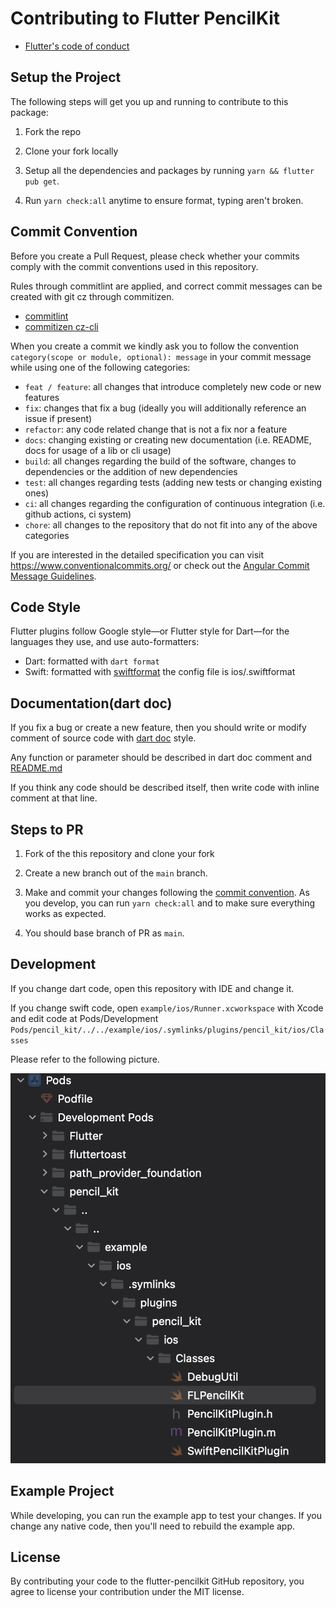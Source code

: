 # Contributing to Flutter PencilKit

- [Flutter's code of conduct](https://github.com/flutter/flutter/blob/master/CODE_OF_CONDUCT.md)

## Setup the Project

The following steps will get you up and running to contribute to this package:

1. Fork the repo

2. Clone your fork locally

3. Setup all the dependencies and packages by running `yarn && flutter pub get`.

4. Run `yarn check:all` anytime to ensure format, typing aren't broken.

## Commit Convention

Before you create a Pull Request, please check whether your commits comply with
the commit conventions used in this repository.

Rules through commitlint are applied, and correct commit messages can be created with git cz through commitizen.

- [commitlint](https://commitlint.js.org/)
- [commitizen cz-cli](https://github.com/commitizen/cz-cli)

When you create a commit we kindly ask you to follow the convention
`category(scope or module, optional): message` in your commit message while using one of
the following categories:

- `feat / feature`: all changes that introduce completely new code or new
  features
- `fix`: changes that fix a bug (ideally you will additionally reference an
  issue if present)
- `refactor`: any code related change that is not a fix nor a feature
- `docs`: changing existing or creating new documentation (i.e. README, docs for
  usage of a lib or cli usage)
- `build`: all changes regarding the build of the software, changes to
  dependencies or the addition of new dependencies
- `test`: all changes regarding tests (adding new tests or changing existing
  ones)
- `ci`: all changes regarding the configuration of continuous integration (i.e.
  github actions, ci system)
- `chore`: all changes to the repository that do not fit into any of the above
  categories

If you are interested in the detailed specification you can visit
<https://www.conventionalcommits.org/> or check out the
[Angular Commit Message Guidelines](https://github.com/angular/angular/blob/22b96b9/CONTRIBUTING.md#-commit-message-guidelines).

## Code Style

Flutter plugins follow Google style—or Flutter style for Dart—for the languages they
use, and use auto-formatters:

- Dart: formatted with `dart format`
- Swift: formatted with [swiftformat](https://github.com/nicklockwood/SwiftFormat) the config file is ios/.swiftformat

## Documentation(dart doc)

If you fix a bug or create a new feature, then you should write or modify comment of source code with [dart doc](https://dart.dev/effective-dart/documentation) style.

Any function or parameter should be described in dart doc comment and [README.md](/README.md)

If you think any code should be described itself, then write code with inline comment at that line.

## Steps to PR

1. Fork of the this repository and clone your fork

2. Create a new branch out of the `main` branch.

3. Make and commit your changes following the
   [commit convention](https://github.com/mj-studio-library/react-native-styled-system/blob/main/CONTRIBUTING.md#commit-convention).
   As you develop, you can run `yarn check:all` and to make sure everything works as expected.

4. You should base branch of PR as `main`.

## Development

If you change dart code, open this repository with IDE and change it.

If you change swift code, open `example/ios/Runner.xcworkspace` with Xcode and edit code at Pods/Development `Pods/pencil_kit/../../example/ios/.symlinks/plugins/pencil_kit/ios/Classes`

Please refer to the following picture.

![screenshot](https://raw.githubusercontent.com/mym0404/image-archive/master/202403301904333.webp)

## Example Project

While developing, you can run the example app to test your changes.
If you change any native code, then you'll need to rebuild the example app.

## License

By contributing your code to the flutter-pencilkit GitHub repository, you agree to
license your contribution under the MIT license.

